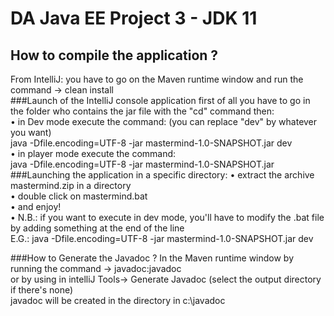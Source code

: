 DA Java EE Project 3 - JDK 11 
==
How to compile the application ?
-
From IntelliJ: you have to go on the Maven runtime window and run the command -> clean install
<br/>
###Launch of the IntelliJ console application
first of all you have to go in the folder who contains the jar file with the "cd" command then:<br/>
•	in Dev mode execute the command: (you can replace "dev" by whatever you want)<br/>
java -Dfile.encoding=UTF-8 -jar mastermind-1.0-SNAPSHOT.jar dev <br/>
•	in player mode execute the command: <br/>
java -Dfile.encoding=UTF-8 -jar mastermind-1.0-SNAPSHOT.jar <br/>
###Launching the application in a specific directory:
•	extract the archive mastermind.zip in a directory <br/>
•	double click on mastermind.bat<br/>
•	and enjoy!<br/>
•	N.B.: if you want to execute in dev mode, you'll have to modify the .bat file by adding something at the end of the line<br/>
E.G.: java -Dfile.encoding=UTF-8 -jar mastermind-1.0-SNAPSHOT.jar dev<br/>

###How to Generate the Javadoc ?
In the Maven runtime window by running the command -> javadoc:javadoc <br/>
or by using in intelliJ Tools-> Generate Javadoc (select the output directory if there's none)<br/>
javadoc will be created in the directory in c:\javadoc<br/>

